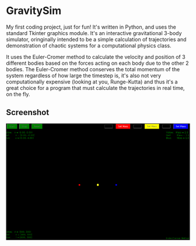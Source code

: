 # GravitySim
My first coding project, just for fun! It's written in Python, and uses the standard Tkinter graphics module. It's an interactive gravitational 3-body simulator, oringinally intended to be a simple calculation of trajectories and demonstration of chaotic systems for a computational physics class.

It uses the Euler-Cromer method to calculate the velocity and position of 3 different bodies based on the forces acting on each body due to the other 2 bodies. The Euler-Cromer method conserves the total momentum of the system regardless of how large the timestep is, it's also not very computationally expensive (looking at you, Runge-Kutta) and thus it's a great choice for a program that must calculate the trajectories in real time, on the fly.


## Screenshot

![screenshot](Screenshot.png)
